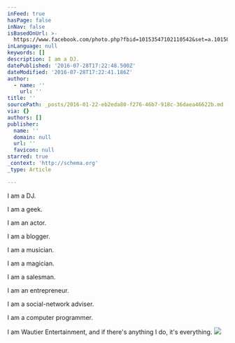 ```yaml
---
inFeed: true
hasPage: false
inNav: false
isBasedOnUrl: >-
  https://www.facebook.com/photo.php?fbid=10153547102110542&set=a.10150259561935542.492553.579565541&type=3&theater
inLanguage: null
keywords: []
description: I am a DJ.
datePublished: '2016-07-28T17:22:48.500Z'
dateModified: '2016-07-28T17:22:41.186Z'
author:
  - name: ''
    url: ''
title: ''
sourcePath: _posts/2016-01-22-eb2eda80-f276-46b7-918c-36daea46622b.md
via: {}
authors: []
publisher:
  name: ''
  domain: null
  url: ''
  favicon: null
starred: true
_context: 'http://schema.org'
_type: Article

---
```

I am a DJ.

I am a geek.

I am an actor.

I am a blogger.

I am a musician.

I am a magician.

I am a salesman.

I am an entrepreneur.

I am a social-network adviser.

I am a computer programmer.

I am Wautier Entertainment, and if there's anything I do, it's everything.
![](https://s3-us-west-2.amazonaws.com/the-grid-img/p/ed0221223b5fb1bc25dfd5a4e6f4a93a05cc000c.jpg)